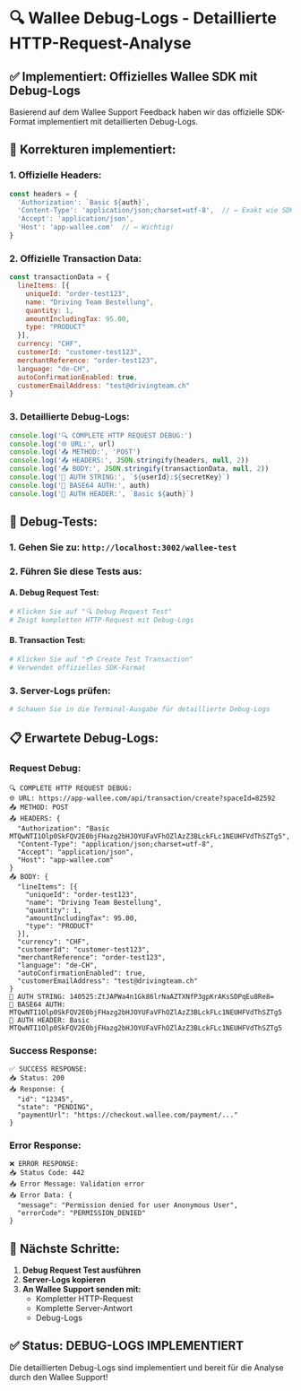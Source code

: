 # 🔍 Wallee Debug-Logs - Detaillierte HTTP-Request-Analyse

## ✅ **Implementiert: Offizielles Wallee SDK mit Debug-Logs**

Basierend auf dem Wallee Support Feedback haben wir das offizielle SDK-Format implementiert mit detaillierten Debug-Logs.

## 🔧 **Korrekturen implementiert:**

### **1. Offizielle Headers:**
```javascript
const headers = {
  'Authorization': `Basic ${auth}`,
  'Content-Type': 'application/json;charset=utf-8',  // ← Exakt wie SDK
  'Accept': 'application/json',
  'Host': 'app-wallee.com'  // ← Wichtig!
}
```

### **2. Offizielle Transaction Data:**
```javascript
const transactionData = {
  lineItems: [{
    uniqueId: "order-test123",
    name: "Driving Team Bestellung",
    quantity: 1,
    amountIncludingTax: 95.00,
    type: "PRODUCT"
  }],
  currency: "CHF",
  customerId: "customer-test123",
  merchantReference: "order-test123",
  language: "de-CH",
  autoConfirmationEnabled: true,
  customerEmailAddress: "test@drivingteam.ch"
}
```

### **3. Detaillierte Debug-Logs:**
```javascript
console.log('🔍 COMPLETE HTTP REQUEST DEBUG:')
console.log('🌐 URL:', url)
console.log('📤 METHOD:', 'POST')
console.log('📤 HEADERS:', JSON.stringify(headers, null, 2))
console.log('📤 BODY:', JSON.stringify(transactionData, null, 2))
console.log('🔐 AUTH STRING:', `${userId}:${secretKey}`)
console.log('🔐 BASE64 AUTH:', auth)
console.log('🔐 AUTH HEADER:', `Basic ${auth}`)
```

## 🧪 **Debug-Tests:**

### **1. Gehen Sie zu:** `http://localhost:3002/wallee-test`

### **2. Führen Sie diese Tests aus:**

#### **A. Debug Request Test:**
```bash
# Klicken Sie auf "🔍 Debug Request Test"
# Zeigt kompletten HTTP-Request mit Debug-Logs
```

#### **B. Transaction Test:**
```bash
# Klicken Sie auf "💳 Create Test Transaction"
# Verwendet offizielles SDK-Format
```

### **3. Server-Logs prüfen:**
```bash
# Schauen Sie in die Terminal-Ausgabe für detaillierte Debug-Logs
```

## 📋 **Erwartete Debug-Logs:**

### **Request Debug:**
```
🔍 COMPLETE HTTP REQUEST DEBUG:
🌐 URL: https://app-wallee.com/api/transaction/create?spaceId=82592
📤 METHOD: POST
📤 HEADERS: {
  "Authorization": "Basic MTQwNTI1Olp0SkFQV2E0bjFHazg2bHJOYUFaVFhOZlAzZ3BLckFLc1NEUHFVdThSZTg5",
  "Content-Type": "application/json;charset=utf-8",
  "Accept": "application/json",
  "Host": "app-wallee.com"
}
📤 BODY: {
  "lineItems": [{
    "uniqueId": "order-test123",
    "name": "Driving Team Bestellung",
    "quantity": 1,
    "amountIncludingTax": 95.00,
    "type": "PRODUCT"
  }],
  "currency": "CHF",
  "customerId": "customer-test123",
  "merchantReference": "order-test123",
  "language": "de-CH",
  "autoConfirmationEnabled": true,
  "customerEmailAddress": "test@drivingteam.ch"
}
🔐 AUTH STRING: 140525:ZtJAPWa4n1Gk86lrNaAZTXNfP3gpKrAKsSDPqEu8Re8=
🔐 BASE64 AUTH: MTQwNTI1Olp0SkFQV2E0bjFHazg2bHJOYUFaVFhOZlAzZ3BLckFLc1NEUHFVdThSZTg5
🔐 AUTH HEADER: Basic MTQwNTI1Olp0SkFQV2E0bjFHazg2bHJOYUFaVFhOZlAzZ3BLckFLc1NEUHFVdThSZTg5
```

### **Success Response:**
```
✅ SUCCESS RESPONSE:
📥 Status: 200
📥 Response: {
  "id": "12345",
  "state": "PENDING",
  "paymentUrl": "https://checkout.wallee.com/payment/..."
}
```

### **Error Response:**
```
❌ ERROR RESPONSE:
📥 Status Code: 442
📥 Error Message: Validation error
📥 Error Data: {
  "message": "Permission denied for user Anonymous User",
  "errorCode": "PERMISSION_DENIED"
}
```

## 🎯 **Nächste Schritte:**

1. **Debug Request Test ausführen**
2. **Server-Logs kopieren**
3. **An Wallee Support senden mit:**
   - Kompletter HTTP-Request
   - Komplette Server-Antwort
   - Debug-Logs

## ✅ **Status: DEBUG-LOGS IMPLEMENTIERT**

Die detaillierten Debug-Logs sind implementiert und bereit für die Analyse durch den Wallee Support!
